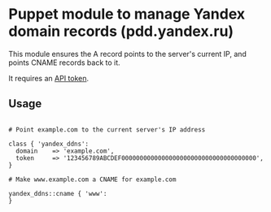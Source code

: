 # Puppet module to manage Yandex domain records (pdd.yandex.ru)

This module ensures the A record points to the server's current IP, and points
CNAME records back to it.

It requires an [API token](https://pddimp.yandex.ru/api2/admin/get_token).

## Usage

```puppet

# Point example.com to the current server's IP address

class { 'yandex_ddns':
  domain    => 'example.com',
  token     => '123456789ABCDEF0000000000000000000000000000000000000',
}

# Make www.example.com a CNAME for example.com

yandex_ddns::cname { 'www':
}
```
